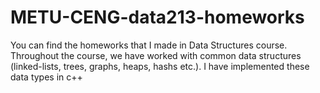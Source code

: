 # METU-CENG-data213-homeworks
You can find the homeworks that I made in Data Structures course. Throughout the course, we have worked with common data structures (linked-lists, trees, graphs, heaps, hashs etc.). I have implemented these data types in c++
